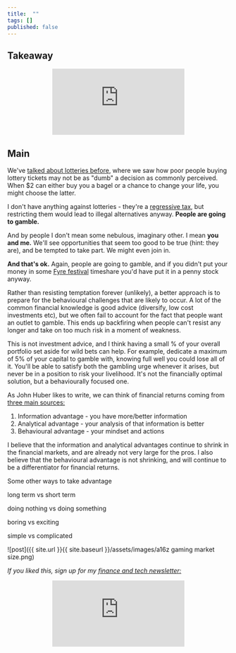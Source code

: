 ```yaml
---
title:  ""  
tags: []
published: false
---
```


## Takeaway

<style>
      .iframe-container {
        overflow: hidden;        
        padding-top: 50%; <!-- Calculated from the aspect ration of the content (in case of 16:9 it is 9/16= 0.5625) -->
        position: relative;
      }
      .iframe-container iframe { 
         border: 0;
         height: 100%; <!-- Finally, width and height are set to 100% so the iframe takes up 100% of the containers space. -->
         left: 0;
         position: absolute;
         top: 0;
         width: 100%;
         display: block;
         margin: 0 auto; <!-- center image -->
      }
      <!-- 4x3 Aspect Ratio -->
      .iframe-container-4x3 {
        padding-top: 75%;
      }
</style> 

<div class="iframe-container-4x3">
  <p align="center"><iframe src="https://avoidboringpeople.substack.com/embed" frameborder="0" scrolling="no"> </iframe></p>
</div>

## Main

We've [talked about lotteries before](https://avoidboringpeople.substack.com/p/it-only-goes-up-from-here "lottery"), where we saw how poor people buying lottery tickets may not be as "dumb" a decision as commonly perceived. When $2 can either buy you a bagel or a chance to change your life, you might choose the latter.

I don't have anything against lotteries - they're a [regressive tax](https://www.thebalance.com/regressive-tax-definition-history-effective-rate-4155620 "tax"), but restricting them would lead to illegal alternatives anyway. **People are going to gamble.** 

And by people I don't mean some nebulous, imaginary other. I mean **you and me.** We'll see opportunities that seem too good to be true (hint: they are), and be tempted to take part. We might even join in.

**And that's ok.** Again, people are going to gamble, and if you didn't put your money in some [Fyre festival](https://en.wikipedia.org/wiki/Fyre_Festival "fyre") timeshare you'd have put it in a penny stock anyway. 

Rather than resisting temptation forever (unlikely), a better approach is to prepare for the behavioural challenges that are likely to occur. A lot of the common financial knowledge is good advice (diversify, low cost investments etc), but we often fail to account for the fact that people want an outlet to gamble. This ends up backfiring when people can't resist any longer and take on too much risk in a moment of weakness.

This is not investment advice, and I think having a small % of your overall portfolio set aside for wild bets can help. For example, dedicate a maximum of 5% of your capital to gamble with, knowing full well you could lose all of it. You'll be able to satisfy both the gambling urge whenever it arises, but never be in a position to risk your livelihood. It's not the financially optimal solution, but a behaviourally focused one.

As John Huber likes to write, we can think of financial returns coming from [three main sources:](https://sabercapitalmgt.com/what-is-your-edge/ "edge")

1. Information advantage - you have more/better information
2. Analytical advantage - your analysis of that information is better
3. Behavioural advantage - your mindset and actions

I believe that the information and analytical advantages continue to shrink in the financial markets, and are already not very large for the pros. I also believe that the behavioural advantage is not shrinking, and will continue to be a differentiator for financial returns.

Some other ways to take advantage 

long term vs short term

doing nothing vs doing something

boring vs exciting

simple vs complicated

![post]({{ site.url }}{{ site.baseurl }}/assets/images/a16z gaming market size.png)

*If you liked this, sign up for my [finance and tech newsletter:](https://avoidboringpeople.substack.com/ "ABP")*

<div class="iframe-container-4x3">
  <p align="center"><iframe src="https://avoidboringpeople.substack.com/embed" frameborder="0" scrolling="no"> </iframe></p>
</div>

